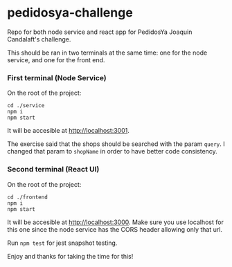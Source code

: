 # pedidosya-challenge
Repo for both node service and react app for PedidosYa Joaquin Candalaft's challenge.

This should be ran in two terminals at the same time: one for the node service, and one for the front end.

### First terminal (Node Service)
On the root of the project:

```shell
cd ./service
npm i
npm start
```

It will be accesible at [http://localhost:3001](http://localhost:3001).

The exercise said that the shops should be searched with the param `query`. I changed that param to `shopName` in order to have better code consistency.

### Second terminal (React UI)
On the root of the project:

```shell
cd ./frontend
npm i
npm start
```

It will be accesible at [http://localhost:3000](http://localhost:3000). Make sure you use localhost for this one since the node service has the CORS header allowing only that url.

Run `npm test` for jest snapshot testing.

Enjoy and thanks for taking the time for this!
